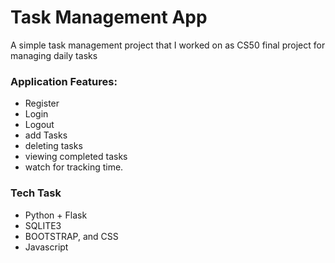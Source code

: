 # Task Management App
A simple task management project that I worked on as CS50 final project for managing
daily tasks

### Application Features:
- Register
- Login
- Logout
- add Tasks
- deleting tasks
- viewing completed tasks
- watch for tracking time.

### Tech Task
* Python + Flask
* SQLITE3
* BOOTSTRAP, and CSS
* Javascript
